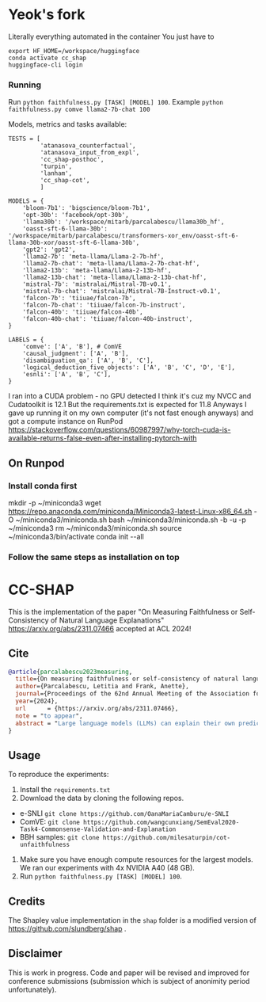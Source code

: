 # Yeok's fork
Literally everything automated in the container
You just have to

```
export HF_HOME=/workspace/huggingface
conda activate cc_shap
huggingface-cli login
```

### Running
Run `python faithfulness.py [TASK] [MODEL] 100`.
Example `python faithfulness.py comve llama2-7b-chat 100`

Models, metrics and tasks available:
```
TESTS = [
         'atanasova_counterfactual',
         'atanasova_input_from_expl',
         'cc_shap-posthoc',
         'turpin',
         'lanham',
         'cc_shap-cot',
         ]

MODELS = {
    'bloom-7b1': 'bigscience/bloom-7b1',
    'opt-30b': 'facebook/opt-30b',
    'llama30b': '/workspace/mitarb/parcalabescu/llama30b_hf',
    'oasst-sft-6-llama-30b': '/workspace/mitarb/parcalabescu/transformers-xor_env/oasst-sft-6-llama-30b-xor/oasst-sft-6-llama-30b',
    'gpt2': 'gpt2',
    'llama2-7b': 'meta-llama/Llama-2-7b-hf',
    'llama2-7b-chat': 'meta-llama/Llama-2-7b-chat-hf',
    'llama2-13b': 'meta-llama/Llama-2-13b-hf',
    'llama2-13b-chat': 'meta-llama/Llama-2-13b-chat-hf',
    'mistral-7b': 'mistralai/Mistral-7B-v0.1',
    'mistral-7b-chat': 'mistralai/Mistral-7B-Instruct-v0.1',
    'falcon-7b': 'tiiuae/falcon-7b',
    'falcon-7b-chat': 'tiiuae/falcon-7b-instruct',
    'falcon-40b': 'tiiuae/falcon-40b',
    'falcon-40b-chat': 'tiiuae/falcon-40b-instruct',
}

LABELS = {
    'comve': ['A', 'B'], # ComVE
    'causal_judgment': ['A', 'B'],
    'disambiguation_qa': ['A', 'B', 'C'],
    'logical_deduction_five_objects': ['A', 'B', 'C', 'D', 'E'],
    'esnli': ['A', 'B', 'C'],
}
```

I ran into a CUDA problem - no GPU detected
I think it's cuz my NVCC and Cudatoolkit is 12.1
But the requirements.txt is expected for 11.8
Anyways I gave up running it on my own computer (it's not fast enough anyways) and got a compute instance on RunPod
https://stackoverflow.com/questions/60987997/why-torch-cuda-is-available-returns-false-even-after-installing-pytorch-with

## On Runpod
### Install conda first
mkdir -p ~/miniconda3
wget https://repo.anaconda.com/miniconda/Miniconda3-latest-Linux-x86_64.sh -O ~/miniconda3/miniconda.sh
bash ~/miniconda3/miniconda.sh -b -u -p ~/miniconda3
rm ~/miniconda3/miniconda.sh
source ~/miniconda3/bin/activate
conda init --all

### Follow the same steps as installation on top

# CC-SHAP

This is the implementation of the paper "On Measuring Faithfulness or Self-Consistency of Natural Language Explanations" https://arxiv.org/abs/2311.07466 accepted at ACL 2024!


## Cite
```bibtex
@article{parcalabescu2023measuring,
  title={On measuring faithfulness or self-consistency of natural language explanations},
  author={Parcalabescu, Letitia and Frank, Anette},
  journal={Proceedings of the 62nd Annual Meeting of the Association for Computational Linguistics (ACL 2024)},
  year={2024},
  url      = {https://arxiv.org/abs/2311.07466},
  note = "to appear",
  abstract = "Large language models (LLMs) can explain their own predictions, through post-hoc or Chain-of-Thought (CoT) explanations. However the LLM could make up reasonably sounding explanations that are unfaithful to its underlying reasoning. Recent work has designed tests that aim to judge the faithfulness of either post-hoc or CoT explanations. In this paper we argue that existing faithfulness tests are not actually measuring faithfulness in terms of the models' inner workings, but only evaluate their self-consistency on the output level. The aims of our work are two-fold. i) We aim to clarify the status of existing faithfulness tests in terms of model explainability, characterising them as self-consistency tests instead. This assessment we underline by constructing a Comparative Consistency Bank for self-consistency tests that for the first time compares existing tests on a common suite of 11 open-source LLMs and 5 datasets -- including ii) our own proposed self-consistency measure CC-SHAP. CC-SHAP is a new fine-grained measure (not test) of LLM self-consistency that compares a model's input contributions to answer prediction and generated explanation. With CC-SHAP, we aim to take a step further towards measuring faithfulness with a more interpretable and fine-grained method.", 
}
```

## Usage
To reproduce the experiments:
1. Install the `requirements.txt`
1. Download the data by cloning the following repos.
  - e-SNLI `git clone https://github.com/OanaMariaCamburu/e-SNLI`
  - ComVE: `git clone https://github.com/wangcunxiang/SemEval2020-Task4-Commonsense-Validation-and-Explanation`
  - BBH samples: `git clone https://github.com/milesaturpin/cot-unfaithfulness`
1. Make sure you have enough compute resources for the largest models. We ran our experiments with 4x NVIDIA A40 (48 GB).
1. Run `python faithfulness.py [TASK] [MODEL] 100`.

## Credits
The Shapley value implementation in the `shap` folder is a modified version of https://github.com/slundberg/shap .

## Disclaimer
This is work in progress. Code and paper will be revised and improved for conference submissions (submission which is subject of anonimity period unfortunately).
